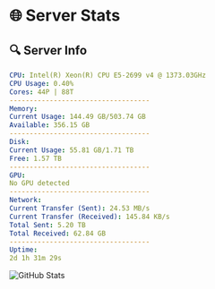 # 🌐 Server Stats
## 🔍 Server Info
```yaml
CPU: Intel(R) Xeon(R) CPU E5-2699 v4 @ 1373.03GHz
CPU Usage: 0.40%
Cores: 44P | 88T
-----------------------------------
Memory:
Current Usage: 144.49 GB/503.74 GB
Available: 356.15 GB
-----------------------------------
Disk:
Current Usage: 55.81 GB/1.71 TB
Free: 1.57 TB
-----------------------------------
GPU:
No GPU detected
-----------------------------------
Network:
Current Transfer (Sent): 24.53 MB/s
Current Transfer (Received): 145.84 KB/s
Total Sent: 5.20 TB
Total Received: 62.84 GB
-----------------------------------
Uptime:
2d 1h 31m 29s
```
![GitHub Stats](https://img.shields.io/badge/Updated-2025-03-09_22:54:18-blue)